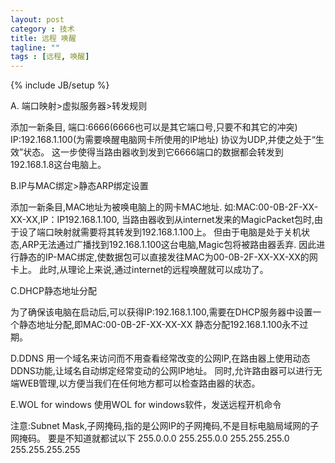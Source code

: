 ```yaml
---
layout: post
category : 技术
title: 远程 唤醒
tagline: ""
tags : [远程, 唤醒]
---
```

{% include JB/setup %}





A. 端口映射>虚拟服务器>转发规则

添加一新条目,
端口:6666(6666也可以是其它端口号,只要不和其它的冲突)
IP:192.168.1.100(为需要唤醒电脑网卡所使用的IP地址)
协议为UDP,并使之处于“生效”状态。
这一步使得当路由器收到发到它6666端口的数据都会转发到192.168.1.8这台电脑上。 

B.IP与MAC绑定>静态ARP绑定设置

添加一新条目,MAC地址为被唤电脑上的网卡MAC地址.
如:MAC:00-0B-2F-XX-XX-XX,IP：IP192.168.1.100,
当路由器收到从internet发来的MagicPacket包时,由于设了端口映射就需要将其转发到192.168.1.100上。
但由于电脑是处于关机状态,ARP无法通过广播找到192.168.1.100这台电脑,Magic包将被路由器丢弃.
因此进行静态的IP-MAC绑定,使数据包可以直接发往MAC为00-0B-2F-XX-XX-XX的网卡上。 此时,从理论上来说,通过internet的远程唤醒就可以成功了。


C.DHCP静态地址分配

为了确保该电脑在启动后,可以获得IP:192.168.1.100,需要在DHCP服务器中设置一个静态地址分配,即MAC:00-0B-2F-XX-XX-XX 静态分配192.168.1.100永不过期。 

D.DDNS
用一个域名来访问而不用查看经常改变的公网IP,在路由器上使用动态DDNS功能,让域名自动绑定经常变动的公网IP地址。
同时,允许路由器可以进行无端WEB管理,以方便当我们在任何地方都可以检查路由器的状态。

E.WOL for windows
使用WOL for windows软件，发送远程开机命令

注意:Subnet Mask,子网掩码,指的是公网IP的子网掩码,不是目标电脑局域网的子网掩码。
要是不知道就都试以下 255.0.0.0     255.255.0.0    255.255.255.0      255.255.255.255 

